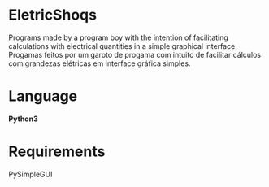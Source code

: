 # EletricShoqs

Programs made by a program boy with the intention of facilitating calculations with electrical quantities in a simple graphical interface.
Progamas feitos por um garoto de progama com intuito de facilitar cálculos com grandezas elétricas em interface gráfica simples.

# Language

**Python3**

# Requirements

PySimpleGUI
